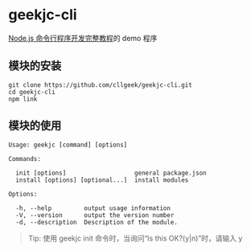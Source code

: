 # geekjc-cli

[Node.js 命令行程序开发完整教程](https://www.geekjc.com/ebook/description/5de48d7f93fb1f7ff0dd7acd)的 demo 程序

## 模块的安装

```
git clone https://github.com/cllgeek/geekjc-cli.git
cd geekjc-cli
npm link
```

## 模块的使用

```
Usage: geekjc [command] [options]

Commands:

  init [options]                   general package.json
  install [options] [optional...]  install modules

Options:

  -h, --help         output usage information
  -V, --version      output the version number
  -d, --description  Description of the module.

```

> Tip:
> 使用 geekjc init 命令时，当询问“Is this OK?(y|n)”时，请输入 y
